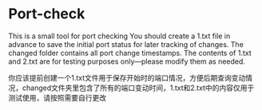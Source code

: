 # Port-check
This is a small tool for port checking
You should create a 1.txt file in advance to save the initial port status for later tracking of changes. The changed folder contains all port change timestamps. The contents of 1.txt and 2.txt are for testing purposes only—please modify them as needed.

你应该提前创建一个1.txt文件用于保存开始时的端口情况，方便后期查询变动情况，changed文件夹里包含了所有的端口变动时间，1.txt和2.txt中的内容仅用于测试使用，请按照需要自行更改
